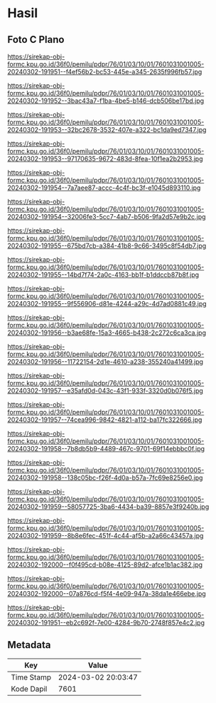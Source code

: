 # Hasil

## Foto C Plano

https://sirekap-obj-formc.kpu.go.id/36f0/pemilu/pdpr/76/01/03/10/01/7601031001005-20240302-191951--f4ef56b2-bc53-445e-a345-2635f996fb57.jpg

https://sirekap-obj-formc.kpu.go.id/36f0/pemilu/pdpr/76/01/03/10/01/7601031001005-20240302-191952--3bac43a7-f1ba-4be5-b146-dcb506be17bd.jpg

https://sirekap-obj-formc.kpu.go.id/36f0/pemilu/pdpr/76/01/03/10/01/7601031001005-20240302-191953--32bc2678-3532-407e-a322-bc1da9ed7347.jpg

https://sirekap-obj-formc.kpu.go.id/36f0/pemilu/pdpr/76/01/03/10/01/7601031001005-20240302-191953--97170635-9672-483d-8fea-10f1ea2b2953.jpg

https://sirekap-obj-formc.kpu.go.id/36f0/pemilu/pdpr/76/01/03/10/01/7601031001005-20240302-191954--7a7aee87-accc-4c4f-bc3f-e1045d893110.jpg

https://sirekap-obj-formc.kpu.go.id/36f0/pemilu/pdpr/76/01/03/10/01/7601031001005-20240302-191954--32006fe3-5cc7-4ab7-b506-9fa2d57e9b2c.jpg

https://sirekap-obj-formc.kpu.go.id/36f0/pemilu/pdpr/76/01/03/10/01/7601031001005-20240302-191955--675bd7cb-a384-41b8-9c66-3495c8f54db7.jpg

https://sirekap-obj-formc.kpu.go.id/36f0/pemilu/pdpr/76/01/03/10/01/7601031001005-20240302-191955--14bd7f74-2a0c-4163-bb1f-b1ddccb87b8f.jpg

https://sirekap-obj-formc.kpu.go.id/36f0/pemilu/pdpr/76/01/03/10/01/7601031001005-20240302-191955--9f556906-d81e-4244-a29c-4d7ad0881c49.jpg

https://sirekap-obj-formc.kpu.go.id/36f0/pemilu/pdpr/76/01/03/10/01/7601031001005-20240302-191956--b3ae68fe-15a3-4665-b438-2c272c6ca3ca.jpg

https://sirekap-obj-formc.kpu.go.id/36f0/pemilu/pdpr/76/01/03/10/01/7601031001005-20240302-191956--11722154-2d1e-4610-a238-355240a41499.jpg

https://sirekap-obj-formc.kpu.go.id/36f0/pemilu/pdpr/76/01/03/10/01/7601031001005-20240302-191957--e35afd0d-043c-43f1-933f-3320d0b076f5.jpg

https://sirekap-obj-formc.kpu.go.id/36f0/pemilu/pdpr/76/01/03/10/01/7601031001005-20240302-191957--74cea996-9842-4821-a112-ba17fc322666.jpg

https://sirekap-obj-formc.kpu.go.id/36f0/pemilu/pdpr/76/01/03/10/01/7601031001005-20240302-191958--7b8db5b9-4489-467c-9701-69f14ebbbc0f.jpg

https://sirekap-obj-formc.kpu.go.id/36f0/pemilu/pdpr/76/01/03/10/01/7601031001005-20240302-191958--138c05bc-f26f-4d0a-b57a-7fc69e8256e0.jpg

https://sirekap-obj-formc.kpu.go.id/36f0/pemilu/pdpr/76/01/03/10/01/7601031001005-20240302-191959--58057725-3ba6-4434-ba39-8857e3f9240b.jpg

https://sirekap-obj-formc.kpu.go.id/36f0/pemilu/pdpr/76/01/03/10/01/7601031001005-20240302-191959--8b8e6fec-451f-4c44-af5b-a2a66c43457a.jpg

https://sirekap-obj-formc.kpu.go.id/36f0/pemilu/pdpr/76/01/03/10/01/7601031001005-20240302-192000--f0f495cd-b08e-4125-89d2-afce1b1ac382.jpg

https://sirekap-obj-formc.kpu.go.id/36f0/pemilu/pdpr/76/01/03/10/01/7601031001005-20240302-192000--07a876cd-f5f4-4e09-947a-38da1e466ebe.jpg

https://sirekap-obj-formc.kpu.go.id/36f0/pemilu/pdpr/76/01/03/10/01/7601031001005-20240302-191951--eb2c692f-7e00-4284-9b70-2748f857e4c2.jpg


## Metadata

| Key        | Value               |
| ---------- | ------------------- |
| Time Stamp | 2024-03-02 20:03:47 |
| Kode Dapil | 7601                |



